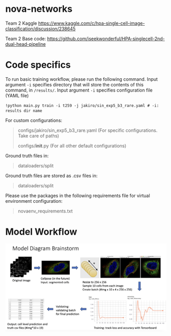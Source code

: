 # nova-networks

Team 2 Kaggle https://www.kaggle.com/c/hpa-single-cell-image-classification/discussion/238645

Team 2 Base code: https://github.com/iseekwonderful/HPA-singlecell-2nd-dual-head-pipeline

# Code specifics
To run basic training workflow, please run the following command. Input argument ```-i``` specifies directory that will store the contents of this command, in ```/results/```. Input argument ```-i``` specifies configuration file (YAML file)
```
!python main.py train -i t259 -j jakiro/sin_exp5_b3_rare.yaml # -i: results dir name
```
For custom configurations:
> configs/jakiro/sin_exp5_b3_rare.yaml (For specific configurations. Take care of paths)
> 
> configs/__init__.py (For all other default configurations)

Ground truth files in:
> dataloaders/split

Ground truth files are stored as .csv files in:
> dataloaders/split

Please use the packages in the following requirements file for virtual environment configuration:
> novaenv_requirements.txt

# Model Workflow
![alt text](https://github.com/sunni426/nova-networks/blob/main/modified_team2_pipeline.png?raw=true)
